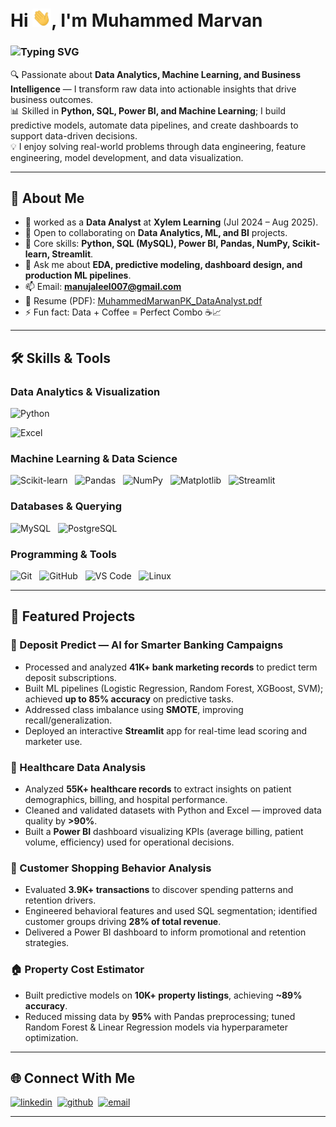 # Hi <img src="https://github.com/ABSphreak/ABSphreak/blob/master/gifs/Hi.gif" width="30px" alt="hi gif">, I'm Muhammed Marvan  
### ![Typing SVG](https://readme-typing-svg.herokuapp.com?font=Fira+Code&size=28&duration=3000&pause=1000&color=00C7A9&width=500&lines=Data+Analyst;Machine+Learning+Enthusiast;Data-Driven+Problem+Solver)

🔍 Passionate about **Data Analytics, Machine Learning, and Business Intelligence** — I transform raw data into actionable insights that drive business outcomes.  
📊 Skilled in **Python, SQL, Power BI, and Machine Learning**; I build predictive models, automate data pipelines, and create dashboards to support data-driven decisions.  
💡 I enjoy solving real-world problems through data engineering, feature engineering, model development, and data visualization.  

---

## 🌟 About Me

- 🔭 worked as a **Data Analyst** at **Xylem Learning** (Jul 2024 – Aug 2025).  
- 👯 Open to collaborating on **Data Analytics, ML, and BI** projects.  
- 🌱 Core skills: **Python, SQL (MySQL), Power BI, Pandas, NumPy, Scikit-learn, Streamlit**.  
- 💬 Ask me about **EDA, predictive modeling, dashboard design, and production ML pipelines**.  
- 📫 Email: **manujaleel007@gmail.com**  
- 📄 Resume (PDF): [MuhammedMarwanPK_DataAnalyst.pdf](MuhammedMarwanPK_DataAnalyst.pdf)  
- ⚡ Fun fact: Data + Coffee = Perfect Combo ☕📈

---

## 🛠️ Skills & Tools

### Data Analytics & Visualization
<p>
  <!-- Python -->
  <img src="https://skillicons.dev/icons?i=python" alt="Python" width="45" height="45"/> &nbsp;

  <!-- Excel -->
  <img src="https://img.icons8.com/color/48/000000/microsoft-excel-2019--v1.png" alt="Excel" width="45" height="45"/> &nbsp;

</p>

### Machine Learning & Data Science
<p>
  <img src="https://skillicons.dev/icons?i=sklearn" alt="Scikit-learn" width="45" height="45"/> &nbsp;
  <img src="https://skillicons.dev/icons?i=pandas" alt="Pandas" width="45" height="45"/> &nbsp;
  <img src="https://skillicons.dev/icons?i=numpy" alt="NumPy" width="45" height="45"/> &nbsp;
  <img src="https://skillicons.dev/icons?i=matplotlib" alt="Matplotlib" width="45" height="45"/> &nbsp;
  <img src="https://skillicons.dev/icons?i=streamlit" alt="Streamlit" width="45" height="45"/>
</p>

### Databases & Querying
<p>
  <img src="https://skillicons.dev/icons?i=mysql" alt="MySQL" width="45" height="45"/> &nbsp;
  <img src="https://skillicons.dev/icons?i=postgresql" alt="PostgreSQL" width="45" height="45"/>
</p>

### Programming & Tools
<p>
  <img src="https://skillicons.dev/icons?i=git" alt="Git" width="45" height="45"/> &nbsp;
  <img src="https://skillicons.dev/icons?i=github" alt="GitHub" width="45" height="45"/> &nbsp;
  <img src="https://skillicons.dev/icons?i=vscode" alt="VS Code" width="45" height="45"/> &nbsp;
  <img src="https://skillicons.dev/icons?i=linux" alt="Linux" width="45" height="45"/>
</p>

---

## 🚀 Featured Projects

### 🧠 Deposit Predict — AI for Smarter Banking Campaigns
- Processed and analyzed **41K+ bank marketing records** to predict term deposit subscriptions.  
- Built ML pipelines (Logistic Regression, Random Forest, XGBoost, SVM); achieved **up to 85% accuracy** on predictive tasks.  
- Addressed class imbalance using **SMOTE**, improving recall/generalization.  
- Deployed an interactive **Streamlit** app for real-time lead scoring and marketer use.

### 🏥 Healthcare Data Analysis
- Analyzed **55K+ healthcare records** to extract insights on patient demographics, billing, and hospital performance.  
- Cleaned and validated datasets with Python and Excel — improved data quality by **>90%**.  
- Built a **Power BI** dashboard visualizing KPIs (average billing, patient volume, efficiency) used for operational decisions.

### 🛒 Customer Shopping Behavior Analysis
- Evaluated **3.9K+ transactions** to discover spending patterns and retention drivers.  
- Engineered behavioral features and used SQL segmentation; identified customer groups driving **28% of total revenue**.  
- Delivered a Power BI dashboard to inform promotional and retention strategies.

### 🏠 Property Cost Estimator
- Built predictive models on **10K+ property listings**, achieving **~89% accuracy**.  
- Reduced missing data by **95%** with Pandas preprocessing; tuned Random Forest & Linear Regression models via hyperparameter optimization.


---

## 🌐 Connect With Me

<p>
  <a href="https://www.linkedin.com/in/muhdmarvan" target="_blank" rel="noopener noreferrer"><img src="https://skillicons.dev/icons?i=linkedin" alt="linkedin" /></a>&nbsp;
  <a href="https://github.com/Marvan-IT" target="_blank" rel="noopener noreferrer"><img src="https://skillicons.dev/icons?i=github" alt="github" /></a>&nbsp;
  <a href="mailto:manujaleel007@gmail.com" target="_blank" rel="noopener noreferrer"><img src="https://skillicons.dev/icons?i=gmail" alt="email" /></a>
</p>

---
